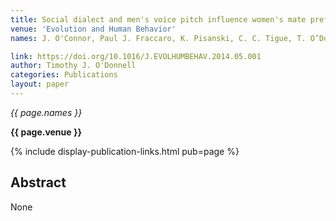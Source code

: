 ```yaml
---
title: Social dialect and men's voice pitch influence women's mate preferences
venue: 'Evolution and Human Behavior'
names: J. O'Connor, Paul J. Fraccaro, K. Pisanski, C. C. Tigue, T. O’Donnell, D. Feinberg

link: https://doi.org/10.1016/J.EVOLHUMBEHAV.2014.05.001
author: Timothy J. O'Donnell
categories: Publications
layout: paper
---
```


*{{ page.names }}*

**{{ page.venue }}**

{% include display-publication-links.html pub=page %}

## Abstract

None